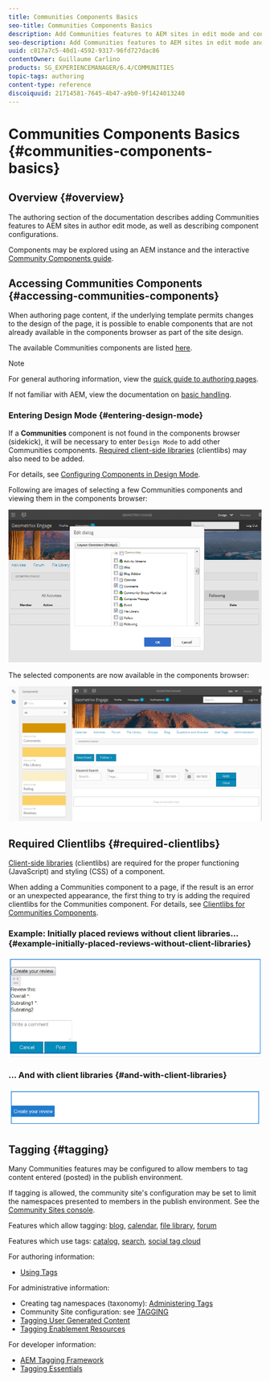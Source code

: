 ```yaml
---
title: Communities Components Basics
seo-title: Communities Components Basics
description: Add Communities features to AEM sites in edit mode and configure components
seo-description: Add Communities features to AEM sites in edit mode and configure components
uuid: c017a7c5-40d1-4592-9317-96fd727dac86
contentOwner: Guillaume Carlino
products: SG_EXPERIENCEMANAGER/6.4/COMMUNITIES
topic-tags: authoring
content-type: reference
discoiquuid: 21714581-7645-4b47-a9b0-9f1424013240
---
```


# Communities Components Basics {#communities-components-basics}

## Overview {#overview}

The authoring section of the documentation describes adding Communities features to AEM sites in author edit mode, as well as describing component configurations.

Components may be explored using an AEM instance and the interactive [Community Components guide](components-guide.md).

## Accessing Communities Components {#accessing-communities-components}

When authoring page content, if the underlying template permits changes to the design of the page, it is possible to enable components that are not already available in the components browser as part of the site design.

The available Communities components are listed [here](author-communities.md#available-communities-components).

>[!NOTE]
>
>For general authoring information, view the [quick guide to authoring pages](../../help/sites-authoring/qg-page-authoring.md).
>
>If not familiar with AEM, view the documentation on [basic handling](../../help/sites-authoring/basic-handling.md).

### Entering Design Mode {#entering-design-mode}

If a **Communities** component is not found in the components browser (sidekick), it will be necessary to enter `Design Mode` to add other Communities components. [Required client-side libraries](#required-clientlibs) (clientlibs) may also need to be added.

For details, see [Configuring Components in Design Mode](../../help/sites-authoring/default-components-designmode.md).

Following are images of selecting a few Communities components and viewing them in the components browser:

![chlimage_1-424](assets/chlimage_1-424.png)

The selected components are now available in the components browser:

![chlimage_1-425](assets/chlimage_1-425.png)

## Required Clientlibs {#required-clientlibs}

[Client-side libraries](../../help/sites-developing/clientlibs.md) (clientlibs) are required for the proper functioning (JavaScript) and styling (CSS) of a component.

When adding a Communities component to a page, if the result is an error or an unexpected appearance, the first thing to try is adding the required clientlibs for the Communities component. For details, see [Clientlibs for Communities Components](clientlibs.md).

### Example: Initially placed reviews without client libraries... {#example-initially-placed-reviews-without-client-libraries}

![chlimage_1-426](assets/chlimage_1-426.png)

### ... And with client libraries {#and-with-client-libraries}

![chlimage_1-427](assets/chlimage_1-427.png)

## Tagging {#tagging}

Many Communities features may be configured to allow members to tag content entered (posted) in the publish environment.

If tagging is allowed, the community site's configuration may be set to limit the namespaces presented to members in the publish environment. See the [Community Sites console](sites-console.md#tagging).

Features which allow tagging: [blog](blog-feature.md), [calendar](calendar.md), [file library](file-library.md), [forum](forum.md)

Features which use tags: [catalog](catalog.md), [search](search.md), [social tag cloud](tagcloud.md)

For authoring information:

* [Using Tags](../../help/sites-authoring/tags.md)

For administrative information:

* Creating tag namespaces (taxonomy): [Administering Tags](../../help/sites-administering/tags.md)
* Community Site configuration: see [TAGGING](sites-console.md#tagging)
* [Tagging User Generated Content](../../help/sites-authoring/tags.md)
* [Tagging Enablement Resources](tag-resources.md)

For developer information:

* [AEM Tagging Framework](../../help/sites-developing/framework.md)
* [Tagging Essentials](tag.md)

